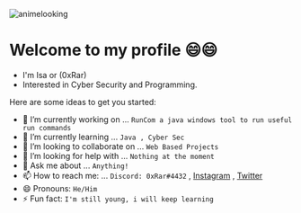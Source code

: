 ![animelooking](https://user-images.githubusercontent.com/33517160/103047851-dfb07e80-459d-11eb-9a4b-b2addbe31156.gif)

# Welcome to my profile 😄😄
* I'm Isa or (0xRar)
* Interested in Cyber Security and Programming.

Here are some ideas to get you started:

- 🔭 I’m currently working on ... `RunCom a java windows tool to run useful run commands`
- 🌱 I’m currently learning ... `Java , Cyber Sec`
- 👯 I’m looking to collaborate on ... `Web Based Projects`
- 🤔 I’m looking for help with ... `Nothing at the moment`
- 💬 Ask me about ... `Anything!`
- 📫 How to reach me: ... `Discord: 0xRar#4432` , [Instagram](https://www.instagram.com/fcv9/) , [Twitter](https://twitter.com/fcv9_q)
- 😄 Pronouns: `He/Him`
- ⚡ Fun fact: `I'm still young, i will keep learning`
